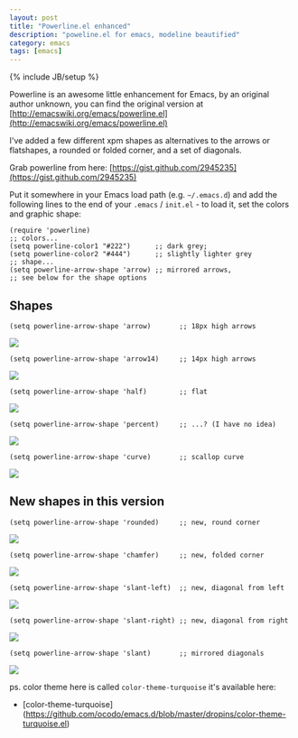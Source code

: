 ```yaml
---
layout: post
title: "Powerline.el enhanced"
description: "poweline.el for emacs, modeline beautified"
category: emacs
tags: [emacs]
---
```

{% include JB/setup %}

Powerline is an awesome little enhancement for Emacs, by an original
author unknown, you can find the original version at [http://emacswiki.org/emacs/powerline.el](http://emacswiki.org/emacs/powerline.el)

I've added a few different xpm shapes as alternatives to the arrows or
flatshapes, a rounded or folded corner, and a set of diagonals. 

Grab powerline from here: [https://gist.github.com/2945235](https://gist.github.com/2945235) <span class="icon-download icon-white"></span>

Put it somewhere in your Emacs load path (e.g. `~/.emacs.d`) and add
the following lines to the end of your `.emacs` / `init.el` - to load
it, set the colors and graphic shape:

    (require 'powerline)
    ;; colors...
    (setq powerline-color1 "#222")      ;; dark grey; 
    (setq powerline-color2 "#444")      ;; slightly lighter grey
    ;; shape...
    (setq powerline-arrow-shape 'arrow) ;; mirrored arrows, 
    ;; see below for the shape options
    
## Shapes

    (setq powerline-arrow-shape 'arrow)       ;; 18px high arrows  

![](http://ocodo.info/powerline/arrow.png)

    (setq powerline-arrow-shape 'arrow14)     ;; 14px high arrows

![](http://ocodo.info/powerline/arrow14.png)

    (setq powerline-arrow-shape 'half)        ;; flat

![](http://ocodo.info/powerline/half.png)

    (setq powerline-arrow-shape 'percent)     ;; ...? (I have no idea)

![](http://ocodo.info/powerline/percent.png)

    (setq powerline-arrow-shape 'curve)       ;; scallop curve

![](http://ocodo.info/powerline/curve.png)

## New shapes in this version

    (setq powerline-arrow-shape 'rounded)     ;; new, round corner

![](http://ocodo.info/powerline/rounded.png)

    (setq powerline-arrow-shape 'chamfer)     ;; new, folded corner

![](http://ocodo.info/powerline/chamfer.png)

    (setq powerline-arrow-shape 'slant-left)  ;; new, diagonal from left

![](http://ocodo.info/powerline/slant-left.png)

    (setq powerline-arrow-shape 'slant-right) ;; new, diagonal from right

![](http://ocodo.info/powerline/slant-right.png)

    (setq powerline-arrow-shape 'slant)       ;; mirrored diagonals

![](http://ocodo.info/powerline/slant.png)

ps. color theme here is called `color-theme-turquoise` it's available
here:

* [color-theme-turquoise] (https://github.com/ocodo/emacs.d/blob/master/dropins/color-theme-turquoise.el)
